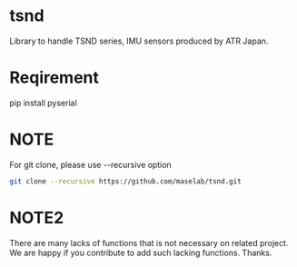 # tsnd
Library to handle TSND series, IMU sensors produced by ATR Japan.

# Reqirement
 pip install pyserial

# NOTE
For git clone, please use --recursive option
```Bash
git clone --recursive https://github.com/maselab/tsnd.git
```

# NOTE2
There are many lacks of functions that is not necessary on related project.
We are happy if you contribute to add such lacking functions. Thanks.

